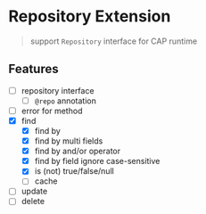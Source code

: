 # Repository Extension

> support `Repository` interface for CAP runtime


## Features


- [ ] repository interface
  - [ ] `@repo` annotation
- [ ] error for method
- [x] find
  - [x] find by
  - [x] find by multi fields
  - [x] find by and/or operator 
  - [x] find by field ignore case-sensitive
  - [x] is (not) true/false/null
  - [ ] cache
- [ ] update
- [ ] delete
